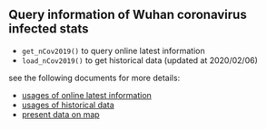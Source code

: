 ## Query information of Wuhan coronavirus infected stats

+ `get_nCov2019()` to query online latest information
+ `load_nCov2019()` to get historical data (updated at 2020/02/06)

see the following documents for more details:

+ [usages of online latest information](https://mp.weixin.qq.com/s/_0D8ENb-4lGm4UV16Ok28A)
+ [usages of historical data](https://mp.weixin.qq.com/s/lrQWGKj-mReWrxfi_4Sw9A)
+ [present data on map](https://mp.weixin.qq.com/s/bPXdOGFzFK5dWLTEOEJB3g)

